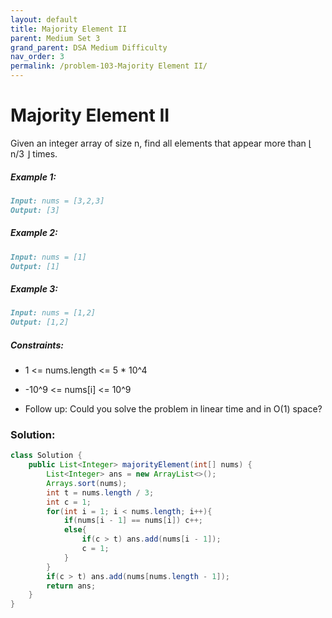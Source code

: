 ```yaml
---
layout: default
title: Majority Element II
parent: Medium Set 3
grand_parent: DSA Medium Difficulty
nav_order: 3
permalink: /problem-103-Majority Element II/
---
```

# Majority Element II
Given an integer array of size n, find all elements that appear more than ⌊ n/3 ⌋ times.

##### Example 1:
```markdown
Input: nums = [3,2,3]
Output: [3]
```
##### Example 2:
```markdown
Input: nums = [1]
Output: [1]
```
##### Example 3:
```markdown
Input: nums = [1,2]
Output: [1,2]
```
##### Constraints:
* 1 <= nums.length <= 5 * 10^4 
* -10^9 <= nums[i] <= 10^9

* Follow up: Could you solve the problem in linear time and in O(1) space?

### Solution:
```java
class Solution {
    public List<Integer> majorityElement(int[] nums) {
        List<Integer> ans = new ArrayList<>();
        Arrays.sort(nums);
        int t = nums.length / 3;
        int c = 1;
        for(int i = 1; i < nums.length; i++){
            if(nums[i - 1] == nums[i]) c++; 
            else{
                if(c > t) ans.add(nums[i - 1]);
                c = 1;
            }
        }
        if(c > t) ans.add(nums[nums.length - 1]);
        return ans;
    }
}
```